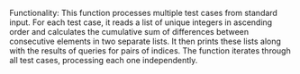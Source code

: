 Functionality: This function processes multiple test cases from standard input. For each test case, it reads a list of unique integers in ascending order and calculates the cumulative sum of differences between consecutive elements in two separate lists. It then prints these lists along with the results of queries for pairs of indices. The function iterates through all test cases, processing each one independently.